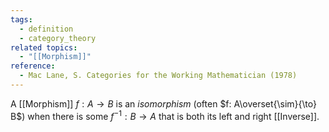 ```yaml
---
tags:
  - definition
  - category_theory
related topics:
  - "[[Morphism]]"
reference:
  - Mac Lane, S. Categories for the Working Mathematician (1978)
---
```

A [[Morphism]] $f: A \to B$ is an _isomorphism_ (often $f: A\overset{\sim}{\to} B$) when there is some $f^{-1}: B \to A$ that is both its left and right [[Inverse]].